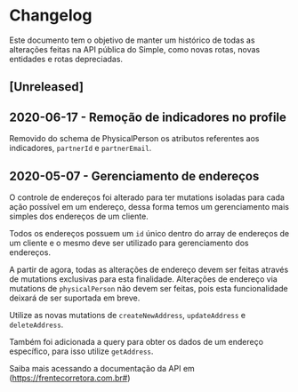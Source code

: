 # Changelog

Este documento tem o objetivo de manter um histórico de todas as alterações feitas na API pública do Simple, como novas rotas, novas entidades e rotas depreciadas.

## [Unreleased]

## 2020-06-17 - Remoção de indicadores no profile

Removido do schema de PhysicalPerson os atributos referentes aos indicadores, `partnerId` e `partnerEmail`.

## 2020-05-07 - Gerenciamento de endereços

O controle de endereços foi alterado para ter mutations isoladas para cada ação possível em um endereço, dessa forma temos um gerenciamento mais simples dos endereços de um cliente.

Todos os endereços possuem um `id` único dentro do array de endereços de um cliente e o mesmo deve ser utilizado para gerenciamento dos endereços.

A partir de agora, todas as alterações de endereço devem ser feitas através de mutations exclusivas para esta finalidade. Alterações de endereço via mutations de `physicalPerson` não devem ser feitas, pois esta funcionalidade deixará de ser suportada em breve.

Utilize as novas mutations de `createNewAddress`, `updateAddress` e `deleteAddress`.

Também foi adicionada a query para obter os dados de um endereço específico, para isso utilize `getAddress`.

Saiba mais acessando a documentação da API em (https://frentecorretora.com.br#)
